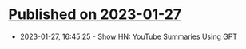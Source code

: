 # [Published on 2023-01-27](index.md)

* [2023-01-27, 16:45:25](https://news.ycombinator.com/item?id=34548154) - [Show HN: YouTube Summaries Using GPT](https://www.eightify.app/)
